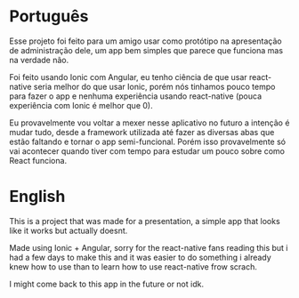   # Português
  Esse projeto foi feito para um amigo usar como protótipo na apresentação de administração dele, um app bem simples que parece que funciona mas na verdade não.
  
  Foi feito usando Ionic com Angular, eu tenho ciência de que usar react-native seria melhor do que usar Ionic, porém nós tinhamos
  pouco tempo para fazer o app e nenhuma experiência usando react-native (pouca experiência com Ionic é melhor que 0).
  
  Eu provavelmente vou voltar a mexer nesse aplicativo no futuro a intenção é mudar tudo, desde a framework utilizada até fazer as diversas abas que estão faltando e tornar o app semi-funcional. Porém isso provavelmente só vai acontecer quando tiver com tempo para estudar um pouco sobre como React funciona.
  
  # English
  This is a project that was made for a presentation, a simple app that looks like it works but actually doesnt.

  Made using Ionic + Angular, sorry for the react-native fans reading this but i had a few days to make this and it was easier
 to do something i already knew how to use than to learn how to use react-native frow scrach.
 
 I might come back to this app in the future or not idk.

